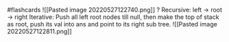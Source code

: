 #flashcards 
![[Pasted image 20220527122740.png]]
?
Recursive: left -> root -> right
Iterative: Push all left root nodes till null, then make the top of stack as root, push its val into ans and point to its right sub tree.
![[Pasted image 20220527122811.png]]